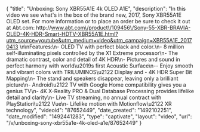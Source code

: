 {
    "title": "Unboxing: Sony XBR55A1E 4k OLED A1E",
    "description": "In this video we see what's in the box of the brand new, 2017, Sony XBR55A1E OLED set.  For more information or to place an order be sure to check it out at Abt.com: http:\/\/www.abt.com\/product\/109456\/Sony-55-XBR-BRAVIA-OLED-4K-HDR-Smart-HDTV-XBR55A1E.html?utm_source=youtube&utm_medium=video&utm_campaign=XBR55A1E_20170413 \n\nFeatures:\n- OLED TV with perfect black and color.\n- 8 million self-illuminating pixels controlled by the X1 Extreme processor\n- The dramatic contrast, color and detail of 4K HDR\n- Pictures and sound in perfect harmony with world\u2019s first Acoustic Surface\n-- Enjoy smooth and vibrant colors with TRILUMINOS\u2122 Display and - 4K HDR Super Bit Mapping\n- The stand and speakers disappear, leaving only a brilliant picture\n- Android\u2122 TV with Google Home compatibility gives you a genius TV\n- 4K X-Reality PRO & Dual Database Processing provides lifelike detail and clarity\n- Live TV streaming, no annual contract with PlayStation\u2122 Vue\n- Lifelike motion with Motionflow\u2122 XR technology",
    "videoid": "87652449",
    "date_created": "1492102251",
    "date_modified": "1492441283",
    "type": "captivate",
    "layout": "video",
    "url": "\/v\/unboxing-sony-xbr55a1e-4k-oled-a1e\/87652449"
}